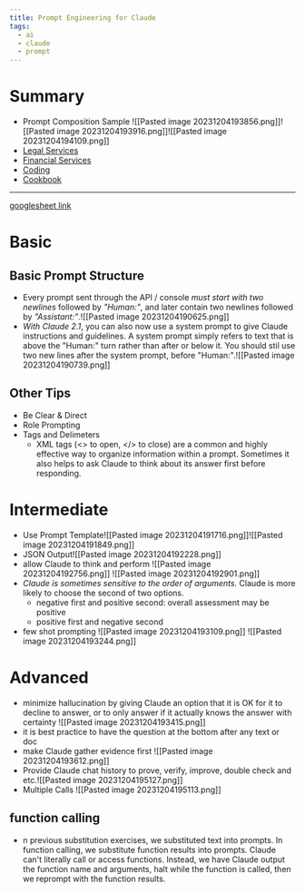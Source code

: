 ```yaml
---
title: Prompt Engineering for Claude
tags:
  - ai
  - claude
  - prompt
---
```

# Summary 
- Prompt Composition Sample ![[Pasted image 20231204193856.png]]![[Pasted image 20231204193916.png]]![[Pasted image 20231204194109.png]]
- [Legal Services](https://docs.google.com/spreadsheets/d/19jzLgRruG9kjUQNKtCg1ZjdD6l6weA6qRXG5zLIAhC8/edit#gid=898779877)
- [Financial Services](https://docs.google.com/spreadsheets/d/19jzLgRruG9kjUQNKtCg1ZjdD6l6weA6qRXG5zLIAhC8/edit#gid=1348878889)
- [Coding](https://docs.google.com/spreadsheets/d/19jzLgRruG9kjUQNKtCg1ZjdD6l6weA6qRXG5zLIAhC8/edit#gid=1171654224)
- [Cookbook](https://github.com/anthropics/anthropic-cookbook)

---
[googlesheet link](https://docs.google.com/spreadsheets/d/19jzLgRruG9kjUQNKtCg1ZjdD6l6weA6qRXG5zLIAhC8/edit#gid=150872633)
# Basic
## Basic Prompt Structure
- Every prompt sent through the API / console *must start with two newlines* followed by *"Human:"*, and later contain two newlines followed by *"Assistant:"*.![[Pasted image 20231204190625.png]]
- *With Claude 2.1*, you can also now use a system prompt to give Claude instructions and guidelines. A system prompt simply refers to text that is above the "Human:" turn rather than after or below it. You should stil use two new lines after the system prompt, before "Human:".![[Pasted image 20231204190739.png]]

## Other Tips
- Be Clear & Direct
- Role Prompting
- Tags and Delimeters
	- XML tags (<> to open, </> to close) are a common and highly effective way to organize information within a prompt. Sometimes it also helps to ask Claude to think about its answer first before responding.

# Intermediate
- Use Prompt Template![[Pasted image 20231204191716.png]]![[Pasted image 20231204191849.png]]
- JSON Output![[Pasted image 20231204192228.png]]
- allow Claude to think and perform ![[Pasted image 20231204192756.png]] ![[Pasted image 20231204192901.png]]
- *Claude is sometimes sensitive to the order of arguments.* Claude is more likely to choose the second of two options.
	- negative first and positive second: overall assessment may be positive
	- positive first and negative second 
- few shot prompting ![[Pasted image 20231204193109.png]] ![[Pasted image 20231204193244.png]]

# Advanced
- minimize hallucination by giving Claude an option that it is OK for it to decline to answer, or to only answer if it actually knows the answer with certainty ![[Pasted image 20231204193415.png]]
- it is best practice to have the question at the bottom after any text or doc
- make Claude gather evidence first ![[Pasted image 20231204193612.png]]
- Provide Claude chat history to prove, verify, improve, double check and etc.![[Pasted image 20231204195127.png]]
- Multiple Calls ![[Pasted image 20231204195113.png]]

## function calling 
- n previous substitution exercises, we substituted text into prompts. In function calling, we substitute function results into prompts. Claude can't literally call or access functions. Instead, we have Claude output the function name and arguments, halt while the function is called, then we reprompt with the function results.